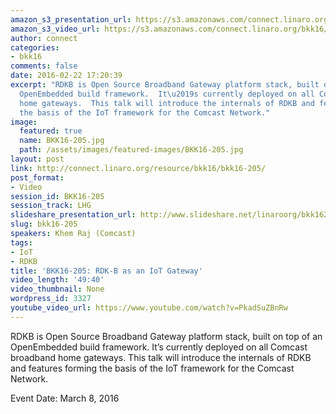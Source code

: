 ```yaml
---
amazon_s3_presentation_url: https://s3.amazonaws.com/connect.linaro.org/bkk16/Presentations/Tuesday/BKK16-205.pdf
amazon_s3_video_url: https://s3.amazonaws.com/connect.linaro.org/bkk16/Videos/Tuesday/BKK16-205%20RDK-B%20as%20an%20IoT%20Gateway.mp4
author: connect
categories:
- bkk16
comments: false
date: 2016-02-22 17:20:39
excerpt: "RDKB is Open Source Broadband Gateway platform stack, built on top of an
  OpenEmbedded build framework.  It\u2019s currently deployed on all Comcast broadband
  home gateways.  This talk will introduce the internals of RDKB and features forming
  the basis of the IoT framework for the Comcast Network."
image:
  featured: true
  name: BKK16-205.jpg
  path: /assets/images/featured-images/BKK16-205.jpg
layout: post
link: http://connect.linaro.org/resource/bkk16/bkk16-205/
post_format:
- Video
session_id: BKK16-205
session_track: LHG
slideshare_presentation_url: http://www.slideshare.net/linaroorg/bkk16205-rdkb-iot
slug: bkk16-205
speakers: Khem Raj (Comcast)
tags:
- IoT
- RDKB
title: 'BKK16-205: RDK-B as an IoT Gateway'
video_length: '49:40'
video_thumbnail: None
wordpress_id: 3327
youtube_video_url: https://www.youtube.com/watch?v=PkadSuZBnRw
---
```


RDKB is Open Source Broadband Gateway platform stack, built on top of an OpenEmbedded build framework.  It’s currently deployed on all Comcast broadband home gateways.  This talk will introduce the internals of RDKB and features forming the basis of the IoT framework for the Comcast Network.

Event Date: March 8, 2016